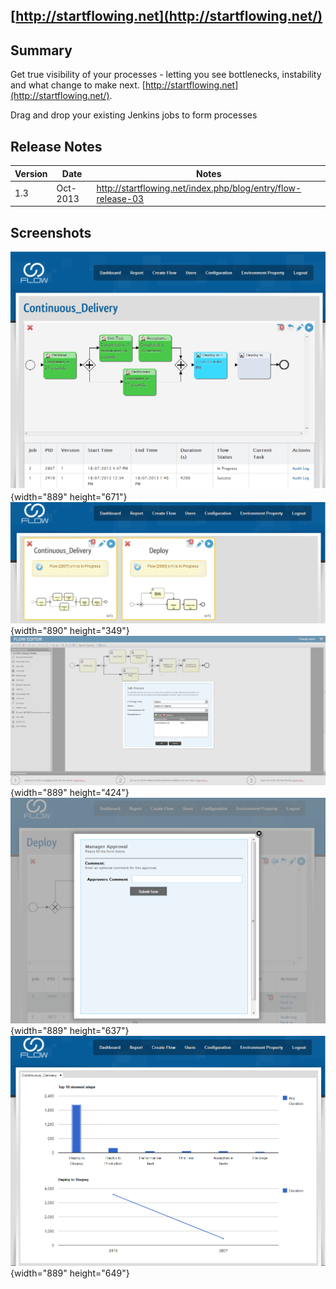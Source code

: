 ## [http://startflowing.net](http://startflowing.net/)

## Summary

Get true visibility of your processes - letting you see bottlenecks,
instability and what change to make next.
[http://startflowing.net](http://startflowing.net/).

Drag and drop your existing Jenkins jobs to form processes

## Release Notes

| Version | Date     | Notes                                                          |
|---------|----------|----------------------------------------------------------------|
| 1.3     | Oct-2013 | <http://startflowing.net/index.php/blog/entry/flow-release-03> |

## Screenshots

![](docs/images/01.png){width="889"
height="671"}  
![](docs/images/02.png){width="890"
height="349"}  
![](docs/images/03.png){width="889"
height="424"}  
![](docs/images/04.png){width="889"
height="637"}  
![](docs/images/05.png){width="889"
height="649"}

